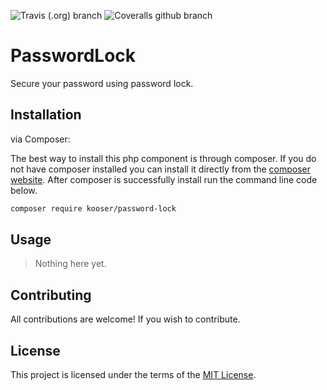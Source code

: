 ![Travis (.org) branch](https://img.shields.io/travis/Kooser6/PasswordLock/master.svg?style=flat-square)
![Coveralls github branch](https://img.shields.io/coveralls/github/Kooser6/PasswordLock/master.svg?style=flat-square)

# PasswordLock

Secure your password using password lock.

## Installation

via Composer:

The best way to install this php component is through composer. If you do not have composer installed you can install it directly from the [composer website](https://getcomposer.org/). After composer is successfully install run the command line code below.

```sh
composer require kooser/password-lock
```

## Usage

> Nothing here yet.

## Contributing

All contributions are welcome! If you wish to contribute.

## License

This project is licensed under the terms of the [MIT License](https://opensource.org/licenses/MIT).
